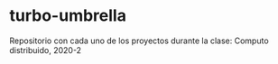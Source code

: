 # turbo-umbrella
Repositorio con cada uno de los proyectos durante la clase: Computo distribuido, 2020-2
